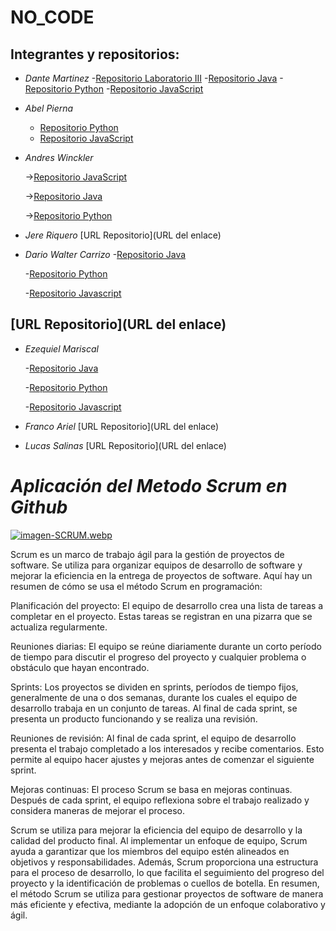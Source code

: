 # NO_CODE 
## Integrantes y repositorios:

- *Dante Martinez*
-[Repositorio Laboratorio III](https://github.com/mzadante/UTN-Tecnicatura-III-Lenguajes)
   -[Repositorio Java](https://github.com/mzadante/UTN-Tecnicatura-III-Lenguajes/tree/main/Tecnicatura3Java)
   -[Repositorio Python](https://github.com/mzadante/UTN-Tecnicatura-III-Lenguajes/tree/main/Tecnicatura3Py)
   -[Repositorio JavaScript](https://github.com/mzadante/UTN-Tecnicatura-III-Lenguajes/tree/main/Tecnicatura3Js)
- *Abel Pierna*
  
   - [Repositorio Python](https://github.com/Abelino537/LaboratorioIII-Python)
   - [Repositorio JavaScript](https://github.com/Abelino537/LaboratorioIII-JS)

- *Andres Winckler*

   ->[Repositorio JavaScript](https://github.com/andreswinck/tecnicaturaGit/tree/master/Tecnicatura3JS)

   ->[Repositorio Java](https://github.com/andreswinck/tecnicaturaGit/tree/master/Tecnicatura3Java)

   ->[Repositorio Python](https://github.com/andreswinck/tecnicaturaGit/tree/master/Tecnicatura3Py)


- *Jere Riquero*
[URL Repositorio](URL del enlace)
- *Dario Walter Carrizo*
     -[Repositorio Java](https://github.com/dwc1970/Tercer-Semestre-23)

     -[Repositorio Python](https://github.com/dwc1970/Python-23)

     -[Repositorio Javascript](https://github.com/dwc1970/JAVASCRIPT-23)
  
[URL Repositorio](URL del enlace)
-
-  *Ezequiel Mariscal*

   -[Repositorio Java](https://github.com/ezequielmariscal/Tecnicatura3Java)

   -[Repositorio Python](https://github.com/ezequielmariscal/Tecnicatura3Py)

   -[Repositorio Javascript](https://github.com/ezequielmariscal/Tecnicatura3Js)

- *Franco Ariel*
[URL Repositorio](URL del enlace)
- *Lucas Salinas*
[URL Repositorio](URL del enlace)


# ***Aplicación del Metodo Scrum en Github***

[![imagen-SCRUM.webp](https://i.postimg.cc/L8v27MgN/imagen-SCRUM.webp)](https://postimg.cc/bZG7DWTt)

Scrum es un marco de trabajo ágil para la gestión de proyectos de software. Se utiliza para organizar equipos de desarrollo de software y mejorar la eficiencia en la entrega de proyectos de software. Aquí hay un resumen de cómo se usa el método Scrum en programación:

Planificación del proyecto: El equipo de desarrollo crea una lista de tareas a completar en el proyecto. Estas tareas se registran en una pizarra que se actualiza regularmente.

Reuniones diarias: El equipo se reúne diariamente durante un corto período de tiempo para discutir el progreso del proyecto y cualquier problema o obstáculo que hayan encontrado.

Sprints: Los proyectos se dividen en sprints, períodos de tiempo fijos, generalmente de una o dos semanas, durante los cuales el equipo de desarrollo trabaja en un conjunto de tareas. Al final de cada sprint, se presenta un producto funcionando y se realiza una revisión.

Reuniones de revisión: Al final de cada sprint, el equipo de desarrollo presenta el trabajo completado a los interesados y recibe comentarios. Esto permite al equipo hacer ajustes y mejoras antes de comenzar el siguiente sprint.

Mejoras continuas: El proceso Scrum se basa en mejoras continuas. Después de cada sprint, el equipo reflexiona sobre el trabajo realizado y considera maneras de mejorar el proceso.

Scrum se utiliza para mejorar la eficiencia del equipo de desarrollo y la calidad del producto final. Al implementar un enfoque de equipo, Scrum ayuda a garantizar que los miembros del equipo estén alineados en objetivos y responsabilidades. Además, Scrum proporciona una estructura para el proceso de desarrollo, lo que facilita el seguimiento del progreso del proyecto y la identificación de problemas o cuellos de botella. En resumen, el método Scrum se utiliza para gestionar proyectos de software de manera más eficiente y efectiva, mediante la adopción de un enfoque colaborativo y ágil.
